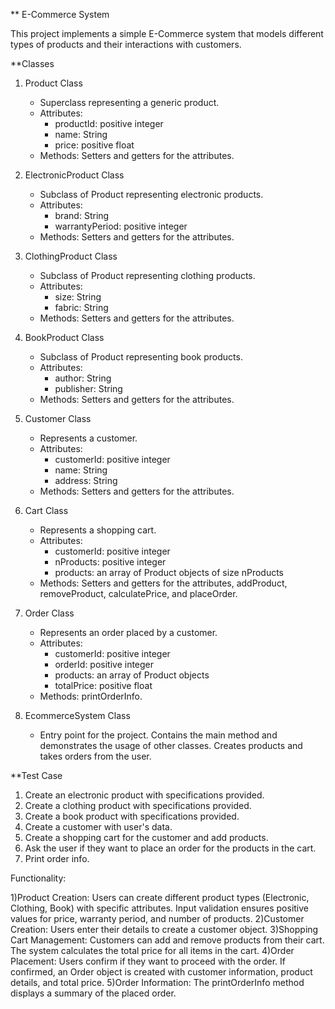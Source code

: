 ** E-Commerce System

This project implements a simple E-Commerce system that models different types of products and their interactions with customers.

**Classes

1. Product Class
   - Superclass representing a generic product.
   - Attributes:
     * productId: positive integer
     * name: String
     * price: positive float
   - Methods: Setters and getters for the attributes.

2. ElectronicProduct Class
   - Subclass of Product representing electronic products.
   - Attributes:
     * brand: String
     * warrantyPeriod: positive integer
   - Methods: Setters and getters for the attributes.

3. ClothingProduct Class
   - Subclass of Product representing clothing products.
   - Attributes:
     * size: String
     * fabric: String
   - Methods: Setters and getters for the attributes.

4. BookProduct Class
   - Subclass of Product representing book products.
   - Attributes:
     * author: String
     * publisher: String
   - Methods: Setters and getters for the attributes.

5. Customer Class
   - Represents a customer.
   - Attributes:
     * customerId: positive integer
     * name: String
     * address: String
   - Methods: Setters and getters for the attributes.

6. Cart Class
   - Represents a shopping cart.
   - Attributes:
     * customerId: positive integer
     * nProducts: positive integer
     * products: an array of Product objects of size nProducts
   - Methods: Setters and getters for the attributes, addProduct, removeProduct, calculatePrice, and placeOrder.

7. Order Class
   - Represents an order placed by a customer.
   - Attributes:
     * customerId: positive integer
     * orderId: positive integer
     * products: an array of Product objects
     * totalPrice: positive float
   - Methods: printOrderInfo.

8. EcommerceSystem Class
   - Entry point for the project. Contains the main method and demonstrates the usage of other classes. Creates products and takes orders from the user.

 **Test Case

1. Create an electronic product with specifications provided.
2. Create a clothing product with specifications provided.
3. Create a book product with specifications provided.
4. Create a customer with user's data.
5. Create a shopping cart for the customer and add products.
6. Ask the user if they want to place an order for the products in the cart.
7. Print order info.

Functionality:

   1)Product Creation:
Users can create different product types (Electronic, Clothing, Book) with specific attributes.
Input validation ensures positive values for price, warranty period, and number of products.
   2)Customer Creation:
Users enter their details to create a customer object.
   3)Shopping Cart Management:
Customers can add and remove products from their cart.
The system calculates the total price for all items in the cart.
   4)Order Placement:
Users confirm if they want to proceed with the order.
If confirmed, an Order object is created with customer information, product details, and total price.
   5)Order Information:
The printOrderInfo method displays a summary of the placed order.
